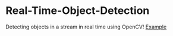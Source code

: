 # Real-Time-Object-Detection
Detecting objects in a stream in real time using OpenCV!
[Example](example.png)
